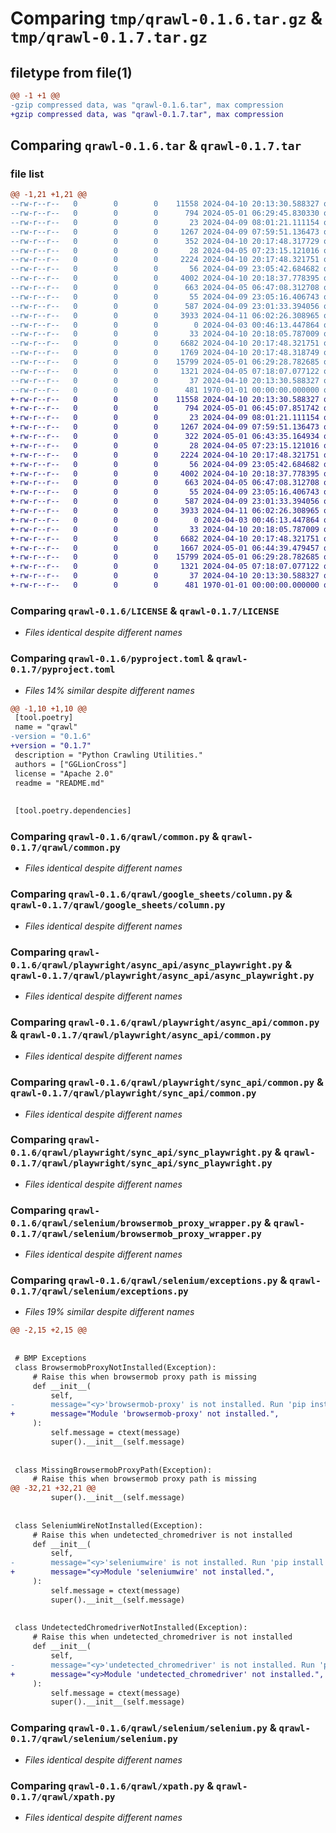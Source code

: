 # Comparing `tmp/qrawl-0.1.6.tar.gz` & `tmp/qrawl-0.1.7.tar.gz`

## filetype from file(1)

```diff
@@ -1 +1 @@
-gzip compressed data, was "qrawl-0.1.6.tar", max compression
+gzip compressed data, was "qrawl-0.1.7.tar", max compression
```

## Comparing `qrawl-0.1.6.tar` & `qrawl-0.1.7.tar`

### file list

```diff
@@ -1,21 +1,21 @@
--rw-r--r--   0        0        0    11558 2024-04-10 20:13:30.588327 qrawl-0.1.6/LICENSE
--rw-r--r--   0        0        0      794 2024-05-01 06:29:45.830330 qrawl-0.1.6/pyproject.toml
--rw-r--r--   0        0        0       23 2024-04-09 08:01:21.111154 qrawl-0.1.6/qrawl/__init__.py
--rw-r--r--   0        0        0     1267 2024-04-09 07:59:51.136473 qrawl-0.1.6/qrawl/common.py
--rw-r--r--   0        0        0      352 2024-04-10 20:17:48.317729 qrawl-0.1.6/qrawl/exceptions.py
--rw-r--r--   0        0        0       28 2024-04-05 07:23:15.121016 qrawl-0.1.6/qrawl/google_sheets/__init__.py
--rw-r--r--   0        0        0     2224 2024-04-10 20:17:48.321751 qrawl-0.1.6/qrawl/google_sheets/column.py
--rw-r--r--   0        0        0       56 2024-04-09 23:05:42.684682 qrawl-0.1.6/qrawl/playwright/async_api/__init__.py
--rw-r--r--   0        0        0     4002 2024-04-10 20:18:37.778395 qrawl-0.1.6/qrawl/playwright/async_api/async_playwright.py
--rw-r--r--   0        0        0      663 2024-04-05 06:47:08.312708 qrawl-0.1.6/qrawl/playwright/async_api/common.py
--rw-r--r--   0        0        0       55 2024-04-09 23:05:16.406743 qrawl-0.1.6/qrawl/playwright/sync_api/__init__.py
--rw-r--r--   0        0        0      587 2024-04-09 23:01:33.394056 qrawl-0.1.6/qrawl/playwright/sync_api/common.py
--rw-r--r--   0        0        0     3933 2024-04-11 06:02:26.308965 qrawl-0.1.6/qrawl/playwright/sync_api/sync_playwright.py
--rw-r--r--   0        0        0        0 2024-04-03 00:46:13.447864 qrawl-0.1.6/qrawl/scrapy/__init__.py
--rw-r--r--   0        0        0       33 2024-04-10 20:18:05.787009 qrawl-0.1.6/qrawl/selenium/__init__.py
--rw-r--r--   0        0        0     6682 2024-04-10 20:17:48.321751 qrawl-0.1.6/qrawl/selenium/browsermob_proxy_wrapper.py
--rw-r--r--   0        0        0     1769 2024-04-10 20:17:48.318749 qrawl-0.1.6/qrawl/selenium/exceptions.py
--rw-r--r--   0        0        0    15799 2024-05-01 06:29:28.782685 qrawl-0.1.6/qrawl/selenium/selenium.py
--rw-r--r--   0        0        0     1321 2024-04-05 07:18:07.077122 qrawl-0.1.6/qrawl/xpath.py
--rw-r--r--   0        0        0       37 2024-04-10 20:13:30.588327 qrawl-0.1.6/README.md
--rw-r--r--   0        0        0      481 1970-01-01 00:00:00.000000 qrawl-0.1.6/PKG-INFO
+-rw-r--r--   0        0        0    11558 2024-04-10 20:13:30.588327 qrawl-0.1.7/LICENSE
+-rw-r--r--   0        0        0      794 2024-05-01 06:45:07.851742 qrawl-0.1.7/pyproject.toml
+-rw-r--r--   0        0        0       23 2024-04-09 08:01:21.111154 qrawl-0.1.7/qrawl/__init__.py
+-rw-r--r--   0        0        0     1267 2024-04-09 07:59:51.136473 qrawl-0.1.7/qrawl/common.py
+-rw-r--r--   0        0        0      322 2024-05-01 06:43:35.164934 qrawl-0.1.7/qrawl/exceptions.py
+-rw-r--r--   0        0        0       28 2024-04-05 07:23:15.121016 qrawl-0.1.7/qrawl/google_sheets/__init__.py
+-rw-r--r--   0        0        0     2224 2024-04-10 20:17:48.321751 qrawl-0.1.7/qrawl/google_sheets/column.py
+-rw-r--r--   0        0        0       56 2024-04-09 23:05:42.684682 qrawl-0.1.7/qrawl/playwright/async_api/__init__.py
+-rw-r--r--   0        0        0     4002 2024-04-10 20:18:37.778395 qrawl-0.1.7/qrawl/playwright/async_api/async_playwright.py
+-rw-r--r--   0        0        0      663 2024-04-05 06:47:08.312708 qrawl-0.1.7/qrawl/playwright/async_api/common.py
+-rw-r--r--   0        0        0       55 2024-04-09 23:05:16.406743 qrawl-0.1.7/qrawl/playwright/sync_api/__init__.py
+-rw-r--r--   0        0        0      587 2024-04-09 23:01:33.394056 qrawl-0.1.7/qrawl/playwright/sync_api/common.py
+-rw-r--r--   0        0        0     3933 2024-04-11 06:02:26.308965 qrawl-0.1.7/qrawl/playwright/sync_api/sync_playwright.py
+-rw-r--r--   0        0        0        0 2024-04-03 00:46:13.447864 qrawl-0.1.7/qrawl/scrapy/__init__.py
+-rw-r--r--   0        0        0       33 2024-04-10 20:18:05.787009 qrawl-0.1.7/qrawl/selenium/__init__.py
+-rw-r--r--   0        0        0     6682 2024-04-10 20:17:48.321751 qrawl-0.1.7/qrawl/selenium/browsermob_proxy_wrapper.py
+-rw-r--r--   0        0        0     1667 2024-05-01 06:44:39.479457 qrawl-0.1.7/qrawl/selenium/exceptions.py
+-rw-r--r--   0        0        0    15799 2024-05-01 06:29:28.782685 qrawl-0.1.7/qrawl/selenium/selenium.py
+-rw-r--r--   0        0        0     1321 2024-04-05 07:18:07.077122 qrawl-0.1.7/qrawl/xpath.py
+-rw-r--r--   0        0        0       37 2024-04-10 20:13:30.588327 qrawl-0.1.7/README.md
+-rw-r--r--   0        0        0      481 1970-01-01 00:00:00.000000 qrawl-0.1.7/PKG-INFO
```

### Comparing `qrawl-0.1.6/LICENSE` & `qrawl-0.1.7/LICENSE`

 * *Files identical despite different names*

### Comparing `qrawl-0.1.6/pyproject.toml` & `qrawl-0.1.7/pyproject.toml`

 * *Files 14% similar despite different names*

```diff
@@ -1,10 +1,10 @@
 [tool.poetry]
 name = "qrawl"
-version = "0.1.6"
+version = "0.1.7"
 description = "Python Crawling Utilities."
 authors = ["GGLionCross"]
 license = "Apache 2.0"
 readme = "README.md"
 
 
 [tool.poetry.dependencies]
```

### Comparing `qrawl-0.1.6/qrawl/common.py` & `qrawl-0.1.7/qrawl/common.py`

 * *Files identical despite different names*

### Comparing `qrawl-0.1.6/qrawl/google_sheets/column.py` & `qrawl-0.1.7/qrawl/google_sheets/column.py`

 * *Files identical despite different names*

### Comparing `qrawl-0.1.6/qrawl/playwright/async_api/async_playwright.py` & `qrawl-0.1.7/qrawl/playwright/async_api/async_playwright.py`

 * *Files identical despite different names*

### Comparing `qrawl-0.1.6/qrawl/playwright/async_api/common.py` & `qrawl-0.1.7/qrawl/playwright/async_api/common.py`

 * *Files identical despite different names*

### Comparing `qrawl-0.1.6/qrawl/playwright/sync_api/common.py` & `qrawl-0.1.7/qrawl/playwright/sync_api/common.py`

 * *Files identical despite different names*

### Comparing `qrawl-0.1.6/qrawl/playwright/sync_api/sync_playwright.py` & `qrawl-0.1.7/qrawl/playwright/sync_api/sync_playwright.py`

 * *Files identical despite different names*

### Comparing `qrawl-0.1.6/qrawl/selenium/browsermob_proxy_wrapper.py` & `qrawl-0.1.7/qrawl/selenium/browsermob_proxy_wrapper.py`

 * *Files identical despite different names*

### Comparing `qrawl-0.1.6/qrawl/selenium/exceptions.py` & `qrawl-0.1.7/qrawl/selenium/exceptions.py`

 * *Files 19% similar despite different names*

```diff
@@ -2,15 +2,15 @@
 
 
 # BMP Exceptions
 class BrowsermobProxyNotInstalled(Exception):
     # Raise this when browsermob proxy path is missing
     def __init__(
         self,
-        message="<y>'browsermob-proxy' is not installed. Run 'pip install browsermob-proxy'.",
+        message="Module 'browsermob-proxy' not installed.",
     ):
         self.message = ctext(message)
         super().__init__(self.message)
 
 
 class MissingBrowsermobProxyPath(Exception):
     # Raise this when browsermob proxy path is missing
@@ -32,21 +32,21 @@
         super().__init__(self.message)
 
 
 class SeleniumWireNotInstalled(Exception):
     # Raise this when undetected_chromedriver is not installed
     def __init__(
         self,
-        message="<y>'seleniumwire' is not installed. Run 'pip install seleniumwire'.",
+        message="<y>Module 'seleniumwire' not installed.",
     ):
         self.message = ctext(message)
         super().__init__(self.message)
 
 
 class UndetectedChromedriverNotInstalled(Exception):
     # Raise this when undetected_chromedriver is not installed
     def __init__(
         self,
-        message="<y>'undetected_chromedriver' is not installed. Run 'pip install undetected_chromedriver'.",
+        message="<y>Module 'undetected_chromedriver' not installed.",
     ):
         self.message = ctext(message)
         super().__init__(self.message)
```

### Comparing `qrawl-0.1.6/qrawl/selenium/selenium.py` & `qrawl-0.1.7/qrawl/selenium/selenium.py`

 * *Files identical despite different names*

### Comparing `qrawl-0.1.6/qrawl/xpath.py` & `qrawl-0.1.7/qrawl/xpath.py`

 * *Files identical despite different names*

